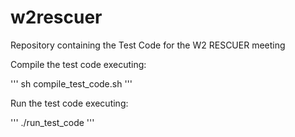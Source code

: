 # w2rescuer
Repository containing the Test Code for the W2 RESCUER meeting

Compile the test code executing:

'''
sh compile_test_code.sh
'''

Run the test code executing:

'''
./run_test_code
'''